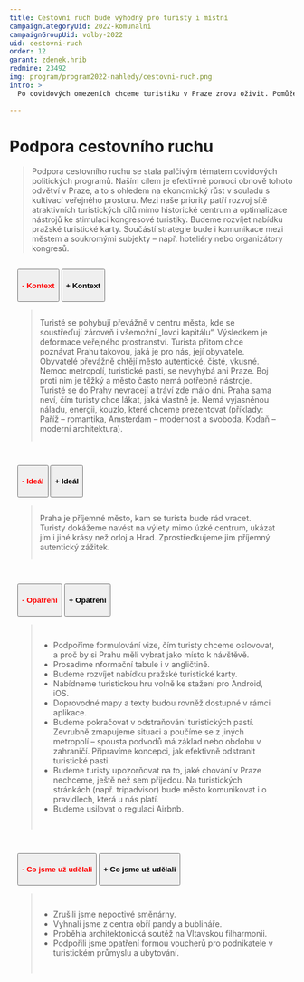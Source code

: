 ```yaml
---
title: Cestovní ruch bude výhodný pro turisty i místní
campaignCategoryUid: 2022-komunalni
campaignGroupUid: volby-2022
uid: cestovni-ruch
order: 12
garant: zdenek.hrib
redmine: 23492
img: program/program2022-nahledy/cestovni-ruch.png
intro: >
  Po covidových omezeních chceme turistiku v Praze znovu oživit. Pomůže to opět nastartovat ekonomický růst, ze kterého budeme těžit i my místní. Chceme ale podpořit turisticky přitažlivá místa i mimo historické centrum, tak aby se turistika rozprostřela i do dalších částí Prahy.

---
```


# Podpora cestovního ruchu
>Podpora cestovního ruchu se stala palčivým tématem covidových politických programů. Naším cílem je efektivně pomoci obnově tohoto odvětví v Praze, a to s ohledem na ekonomický růst v souladu s kultivací veřejného prostoru. Mezi naše priority patří rozvoj sítě atraktivních turistických cílů mimo historické centrum a optimalizace nástrojů ke stimulaci kongresové turistiky. Budeme rozvíjet nabídku pražské turistické karty. Součástí strategie bude i komunikace mezi městem a soukromými subjekty – např. hoteliéry nebo organizátory kongresů.

<div class="resenicko">
<button class="hide"><h4>- Kontext</h4></button>
<button class="show"><h4>+ Kontext</h4></button>

<div class="text">
<blockquote style="border:margin:1em;1px solid black;padding:1em">  
Turisté se pohybují převážně v centru města, kde se soustřeďují zároveň i všemožní „lovci kapitálu“. Výsledkem je deformace veřejného prostranství. Turista přitom chce poznávat Prahu takovou, jaká je pro nás, její obyvatele. Obyvatelé převážně chtějí město autentické, čisté, vkusné. Nemoc metropolí, turistické pasti, se nevyhýbá ani Praze. Boj proti nim je těžký a město často nemá potřebné nástroje. Turisté se do Prahy nevracejí a tráví zde málo dní. Praha sama neví, čím turisty chce lákat, jaká vlastně je. Nemá vyjasněnou náladu, energii, kouzlo, které chceme prezentovat (příklady: Paříž – romantika, Amsterdam – modernost a svoboda, Kodaň – moderní architektura).
</blockquote>
</div>
</div>

<div class="resenicko">
<button class="hide"><h4>- Ideál</h4></button>
<button class="show"><h4>+ Ideál</h4></button>

<div class="text">
<blockquote style="border:margin:1em;1px solid black;padding:1em">  
Praha je příjemné město, kam se turista bude rád vracet. Turisty dokážeme navést na výlety mimo úzké centrum, ukázat jím i jiné krásy než orloj a Hrad. Zprostředkujeme jim příjemný autentický zážitek.
</blockquote>
</div>
</div>

<div class="resenicko">
<button class="hide"><h4>- Opatření</h4></button>
<button class="show"><h4>+ Opatření</h4></button>

<div class="text">
<blockquote style="border:margin:1em;1px solid black;padding:1em">  
<ul>
<li> Podpoříme formulování vize, čím turisty chceme oslovovat, a proč by si Prahu měli vybrat jako místo k návštěvě.</li> 
<li> Prosadíme nformační tabule i v angličtině.</li>
<li> Budeme rozvíjet nabídku pražské turistické karty.</li>
<li> Nabídneme turistickou hru volně ke stažení pro Android, iOS.</li>
<li> Doprovodné mapy a texty budou rovněž dostupné v rámci aplikace.</li>
<li> Budeme pokračovat v odstraňování turistických pastí. Zevrubně zmapujeme situaci a poučíme se z jiných metropolí – spousta podvodů má základ nebo obdobu v zahraničí. Připravíme koncepci, jak efektivně odstranit turistické pasti.</li>
<li> Budeme turisty upozorňovat na to, jaké chování v Praze nechceme, ještě než sem přijedou. Na turistických stránkách (např. tripadvisor) bude město komunikovat i o pravidlech, která u nás platí.</li>
<li> Budeme usilovat o regulaci Airbnb.</li>
</ul>
</blockquote>
</div>
</div>

<div class="resenicko">
<button class="hide"><h4>- Co jsme už udělali</h4></button>
<button class="show"><h4>+ Co jsme už udělali</h4></button>

<div class="text">
<blockquote style="border:margin:1em;1px solid black;padding:1em">  
<ul>
<li> Zrušili jsme nepoctivé směnárny.</li> 
<li> Vyhnali jsme z centra obří pandy a bublináře.</li>
<li> Proběhla architektonická soutěž na Vltavskou filharmonii.</li>
<li> Podpořili jsme opatření formou voucherů pro podnikatele v turistickém průmyslu a ubytování.</li>
</ul>
</blockquote>
</div>
</div>

<style>
  .resenicko  button.hide { color: red; }
  .resenicko  button.show { color: gren; }  
  .resenicko { padding:1em; }  
</style>

<script type="text/javascript" src="https://ajax.googleapis.com/ajax/libs/jquery/1.7.2/jquery.min.js"></script>

<script>
$(document).ready(function(){
 $('.resenicko .hide').hide();
 $('.resenicko .text').hide();
  $(".resenicko .hide").click(function(){
    $(this).parent().children('.hide').hide();
    $(this).parent().children('.show').show();
    $(this).parent().children('.text').slideUp('normal;');;
  });
  $(".resenicko .show").click(function(){
    $(this).parent().children('.hide').show();
    $(this).parent().children('.show').hide();
    $(this).parent().children('.text').slideDown('normal;');;
  });
});
</script>
